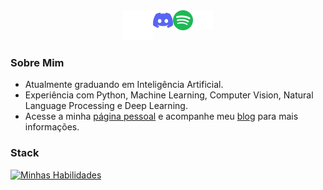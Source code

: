 <div style="display: flex; justify-content: center;">
    <a href="" title="Medium">
        <img src="https://raw.githubusercontent.com/CLorant/readme-social-icons/main/medium/light/medium.svg" alt="Medium">
    </a>
    <a href="" title="Discord">
        <img src="https://raw.githubusercontent.com/CLorant/readme-social-icons/main/small/colored/discord.svg" alt="Discord">
    </a>
    <a href="" title="Spotify">
        <img src="https://raw.githubusercontent.com/CLorant/readme-social-icons/main/small/colored/spotify.svg" alt="Spotify">
    </a>
    <a href="" title="X">
        <img src="https://raw.githubusercontent.com/CLorant/readme-social-icons/main/small/light/twitter-x.svg" alt="X">
    </a>
</div>


### Sobre Mim
- Atualmente graduando em Inteligência Artificial.
- Experiência com Python, Machine Learning, Computer Vision, Natural Language Processing e Deep Learning.
- Acesse a minha [página pessoal](https://lucasdnoronha.github.io/site-pessoal/) e acompanhe meu [blog](https://medium.com/@lucasdiasnoronha1) para mais informações.

### Stack
[![Minhas Habilidades](https://skillicons.dev/icons?i=azure,aws,docker,git,githubactions,jenkins,py,vim,anaconda,bash,linux,opencv,pytorch,sklearn,tensorflow)](https://skillicons.dev)
